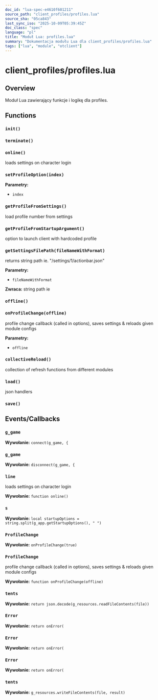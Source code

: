 ```yaml
---
doc_id: "lua-spec-e4610f601211"
source_path: "client_profiles/profiles.lua"
source_sha: "05ca843"
last_sync_iso: "2025-10-09T05:39:45Z"
doc_class: "spec"
language: "pl"
title: "Moduł Lua: profiles.lua"
summary: "Dokumentacja modułu Lua dla client_profiles/profiles.lua"
tags: ["lua", "module", "otclient"]
---
```


# client_profiles/profiles.lua

## Overview

Moduł Lua zawierający funkcje i logikę dla profiles.

## Functions

### `init()`

### `terminate()`

### `online()`

loads settings on character login

### `setProfileOption(index)`

**Parametry:**

- `index`

### `getProfileFromSettings()`

load profile number from settings

### `getProfileFromStartupArgument()`

option to launch client with hardcoded profile

### `getSettingsFilePath(fileNameWithFormat)`

returns string path ie. "/settings/1/actionbar.json"

**Parametry:**

- `fileNameWithFormat`

**Zwraca:** string path ie

### `offline()`

### `onProfileChange(offline)`

profile change callback (called in options), saves settings & reloads given module configs

**Parametry:**

- `offline`

### `collectiveReload()`

collection of refresh functions from different modules

### `load()`

json handlers

### `save()`

## Events/Callbacks

### `g_game`

**Wywołanie:** `connect(g_game, {`

### `g_game`

**Wywołanie:** `disconnect(g_game, {`

### `line`

loads settings on character login

**Wywołanie:** `function online()`

### `s`

**Wywołanie:** `local startupOptions = string.split(g_app.getStartupOptions(), " ")`

### `ProfileChange`

**Wywołanie:** `onProfileChange(true)`

### `ProfileChange`

profile change callback (called in options), saves settings & reloads given module configs

**Wywołanie:** `function onProfileChange(offline)`

### `tents`

**Wywołanie:** `return json.decode(g_resources.readFileContents(file))`

### `Error`

**Wywołanie:** `return onError(`

### `Error`

**Wywołanie:** `return onError(`

### `Error`

**Wywołanie:** `return onError(`

### `tents`

**Wywołanie:** `g_resources.writeFileContents(file, result)`
